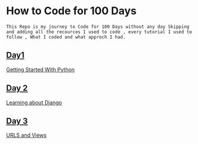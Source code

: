 # How to Code for 100 Days 
`This Repo is my journey to Code for 100 Days without any day Skipping and adding all the recources I used to code , every tutorial I used to follow , What I coded and what approch I had.
`


## [Day1](./Day1)
[Getting Started With Python](./Day1/)

## [Day 2](./Day2.md)
[Learning about Django](./Day2.md)

## [Day 3](./Day3)
[URLS and Views ](./Day3/)
